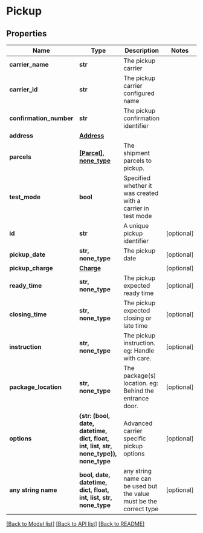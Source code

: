 # Pickup


## Properties
Name | Type | Description | Notes
------------ | ------------- | ------------- | -------------
**carrier_name** | **str** | The pickup carrier | 
**carrier_id** | **str** | The pickup carrier configured name | 
**confirmation_number** | **str** | The pickup confirmation identifier | 
**address** | [**Address**](Address.md) |  | 
**parcels** | [**[Parcel], none_type**](Parcel.md) | The shipment parcels to pickup. | 
**test_mode** | **bool** | Specified whether it was created with a carrier in test mode | 
**id** | **str** | A unique pickup identifier | [optional] 
**pickup_date** | **str, none_type** | The pickup date | [optional] 
**pickup_charge** | [**Charge**](Charge.md) |  | [optional] 
**ready_time** | **str, none_type** | The pickup expected ready time | [optional] 
**closing_time** | **str, none_type** | The pickup expected closing or late time | [optional] 
**instruction** | **str, none_type** |  The pickup instruction.  eg: Handle with care.  | [optional] 
**package_location** | **str, none_type** |  The package(s) location.  eg: Behind the entrance door.  | [optional] 
**options** | **{str: (bool, date, datetime, dict, float, int, list, str, none_type)}, none_type** | Advanced carrier specific pickup options | [optional] 
**any string name** | **bool, date, datetime, dict, float, int, list, str, none_type** | any string name can be used but the value must be the correct type | [optional]

[[Back to Model list]](../README.md#documentation-for-models) [[Back to API list]](../README.md#documentation-for-api-endpoints) [[Back to README]](../README.md)


